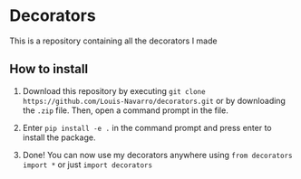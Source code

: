 # Decorators

This is a repository containing all the decorators I made

## How to install

1. Download this repository by executing `git clone https://github.com/Louis-Navarro/decorators.git` or by downloading the `.zip` file. Then, open a command prompt in the file.

2. Enter `pip install -e .` in the command prompt and press enter to install the package.

3. Done! You can now use my decorators anywhere using `from decorators import *` or just `import decorators`
